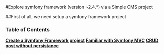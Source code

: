 #Explore symfony framework (version ~2.4.*) via a Simple CMS project

##First of all, we need setup a symfony framework project

### Table of Contents
**[Create a Symfony Framework project](doc/01-create-a-symfony-framework-project.md)**
**[Familiar with Symfony MVC](doc/02-familiar-with-symfony-MVC.md)**
**[CRUD post without persistance](doc/03-CRUD-post-without-persistance.md)**
